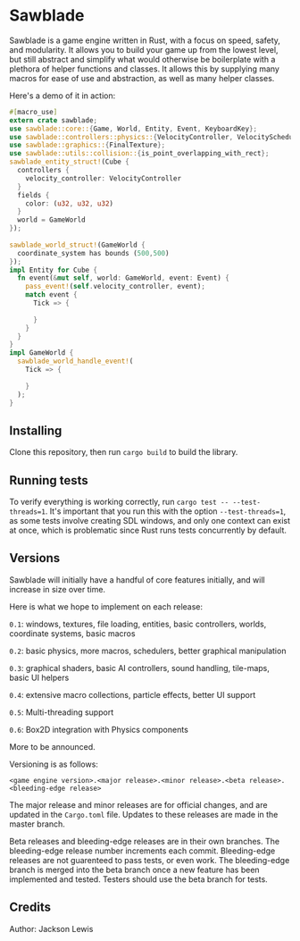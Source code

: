 # Sawblade

Sawblade is a game engine written in Rust, with a focus on speed, safety, and modularity. It allows you to build your game up from the
lowest level, but still abstract and simplify what would otherwise be boilerplate with a plethora of helper functions and classes. It allows this by supplying many macros for ease of use and abstraction, as well as many helper classes.

Here's a demo of it in action:
```rust
#[macro_use]
extern crate sawblade;
use sawblade::core::{Game, World, Entity, Event, KeyboardKey};
use sawblade::controllers::physics::{VelocityController, VelocityScheduler};
use sawblade::graphics::{FinalTexture};
use sawblade::utils::collision::{is_point_overlapping_with_rect};
sawblade_entity_struct!(Cube {
  controllers {
    velocity_controller: VelocityController
  }
  fields {
    color: (u32, u32, u32)
  }
  world = GameWorld
});
  
sawblade_world_struct!(GameWorld {
  coordinate_system has bounds (500,500)
});
impl Entity for Cube {
  fn event(&mut self, world: GameWorld, event: Event) {
    pass_event!(self.velocity_controller, event);
    match event {
      Tick => {
        
      }
    }
  }
}
impl GameWorld {
  sawblade_world_handle_event!(
    Tick => {
      
    }
  );
}
```

## Installing
Clone this repository, then run `cargo build` to build the library.

## Running tests
To verify everything is working correctly, run `cargo test -- --test-threads=1`. It's
important that you run this with the option `--test-threads=1`, as some tests involve creating
SDL windows, and only one context can exist at once, which is problematic
since Rust runs tests concurrently by default.

## Versions
Sawblade will initially have a handful of core features initially, and
will increase in size over time.

Here is what we hope to implement on each release:

`0.1`: windows, textures, file loading, entities, basic controllers, worlds, coordinate systems, basic macros

`0.2`: basic physics, more macros, schedulers, better graphical manipulation

`0.3`: graphical shaders, basic AI controllers, sound handling, tile-maps, basic UI helpers

`0.4`: extensive macro collections, particle effects, better UI support

`0.5`: Multi-threading support

`0.6`: Box2D integration with Physics components

More to be announced.

Versioning is as follows:

`<game engine version>.<major release>.<minor release>.<beta release>.<bleeding-edge release>`

The major release and minor releases are for official changes, and are updated in the `Cargo.toml` file. Updates
to these releases are made in the master branch.

Beta releases and bleeding-edge releases are in their own branches. The bleeding-edge release
number increments each commit. Bleeding-edge releases are not guarenteed to pass tests,
or even work. The bleeding-edge branch is merged into the beta branch once a new feature has been
implemented and tested. Testers should use the beta branch for tests.
## Credits
Author: Jackson Lewis
